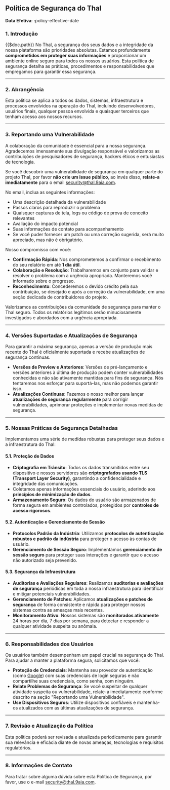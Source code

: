 ## Política de Segurança do Thal

**Data Efetiva**: :policy-effective-date

### 1. Introdução

{{$doc.path}}
No Thal, a segurança dos seus dados e a integridade da nossa plataforma são prioridades absolutas. Estamos profundamente **comprometidos em proteger suas informações** e proporcionar um ambiente online seguro para todos os nossos usuários.
Esta política de segurança detalha as práticas, procedimentos e responsabilidades que empregamos para garantir essa segurança.

---

### 2. Abrangência

Esta política se aplica a todos os dados, sistemas, infraestrutura e processos envolvidos na operação do Thal, incluindo desenvolvedores, usuários finais, qualquer pessoa envolvida e quaisquer terceiros que tenham acesso aos nossos recursos.

---

### 3. Reportando uma Vulnerabilidade

A colaboração da comunidade é essencial para a nossa segurança.
Agradecemos imensamente sua divulgação responsável e valorizamos as contribuições de pesquisadores de segurança, hackers éticos e entusiastas de tecnologia.

Se você descobrir uma vulnerabilidade de segurança em qualquer parte do projeto Thal, por favor **não crie um issue público**, ao invés disso, **relate-a imediatamente** para o email [security@thal.9aia.com](mailto:security@thal.9aia.com).

No email, inclua as seguintes informações:

- Uma descrição detalhada da vulnerabilidade
- Passos claros para reproduzir o problema
- Quaisquer capturas de tela, logs ou código de prova de conceito relevantes
- Avaliação do impacto potencial
- Suas informações de contato para acompanhamento
- Se você puder fornecer um patch ou uma correção sugerida, será muito apreciado, mas não é obrigatório.

Nosso compromisso com você:

- **Confirmação Rápida**: Nos comprometemos a confirmar o recebimento do seu relatório em até **1 dia útil**.
- **Colaboração e Resolução**: Trabalharemos em conjunto para validar e resolver o problema com a urgência apropriada. Manteremos você informado sobre o progresso.
- **Reconhecimento**: Concederemos o devido crédito pela sua contribuição, se desejado e após a correção da vulnerabilidade, em uma seção dedicada de contribuidores do projeto.

Valorizamos as contribuições da comunidade de segurança para manter o Thal seguro. Todos os relatórios legítimos serão minuciosamente investigados e abordados com a urgência apropriada.

---

### 4. Versões Suportadas e Atualizações de Segurança

Para garantir a máxima segurança, apenas a versão de produção mais recente do Thal é oficialmente suportada e recebe atualizações de segurança contínuas.

- **Versões de Preview e Anteriores**: Versões de pré-lançamento e versões anteriores à última de produção podem conter vulnerabilidades conhecidas e não são ativamente mantidas para fins de segurança. Nós tentaremos nos esforçar para suportá-las, mas não podemos garantir isso.
- **Atualizações Contínuas**: Fazemos o nosso melhor para lançar **atualizações de segurança regularmente** para corrigir vulnerabilidades, aprimorar proteções e implementar novas medidas de segurança.

---

### 5. Nossas Práticas de Segurança Detalhadas

Implementamos uma série de medidas robustas para proteger seus dados e a infraestrutura do Thal:

#### 5.1. Proteção de Dados

- **Criptografia em Trânsito**: Todos os dados transmitidos entre seu dispositivo e nossos servidores são **criptografados usando TLS (Transport Layer Security)**, garantindo a confidencialidade e integridade das comunicações.
- Coletamos apenas informações essenciais do usuário, aderindo aos **princípios de minimização de dados**.
- **Armazenamento Seguro**: Os dados do usuário são armazenados de forma segura em ambientes controlados, protegidos por **controles de acesso rigorosos**.

#### 5.2. Autenticação e Gerenciamento de Sessão

- **Protocolos Padrão da Indústria**: Utilizamos **protocolos de autenticação robustos e padrão da indústria** para proteger o acesso às contas de usuário.
- **Gerenciamento de Sessão Seguro**: Implementamos **gerenciamento de sessão seguro** para proteger suas interações e garantir que o acesso não autorizado seja prevenido.

#### 5.3. Segurança da Infraestrutura

- **Auditorias e Avaliações Regulares**: Realizamos **auditorias e avaliações de segurança** periódicas em toda a nossa infraestrutura para identificar e mitigar potenciais vulnerabilidades.
- **Gerenciamento de Patches**: Aplicamos **atualizações e patches de segurança** de forma consistente e rápida para proteger nossos sistemas contra as ameaças mais recentes.
- **Monitoramento Ativo**: Nossos sistemas são **monitorados ativamente** 24 horas por dia, 7 dias por semana, para detectar e responder a qualquer atividade suspeita ou anômala.

---

### 6. Responsabilidades dos Usuários

Os usuários também desempenham um papel crucial na segurança do Thal. Para ajudar a manter a plataforma segura, solicitamos que você:

- **Proteção de Credenciais**: Mantenha seu provedor de autenticação (como [Google](https://policies.google.com/privacy)) com suas credenciais de login seguras e não compartilhe suas credenciais, como senha, com ninguém.
- **Relate Problemas de Segurança**: Se você suspeitar de qualquer atividade suspeita ou vulnerabilidade, relate-a imediatamente conforme descrito na seção "Reportando uma Vulnerabilidade".
- **Use Dispositivos Seguros**: Utilize dispositivos confiáveis e mantenha-os atualizados com as últimas atualizações de segurança.

---

### 7. Revisão e Atualização da Política

Esta política poderá ser revisada e atualizada periodicamente para garantir sua relevância e eficácia diante de novas ameaças, tecnologias e requisitos regulatórios.

---

### 8. Informações de Contato

Para tratar sobre alguma dúvida sobre esta Política de Segurança, por favor, use o e-mail [security@thal.9aia.com](mailto:security@thal.9aia.com).

